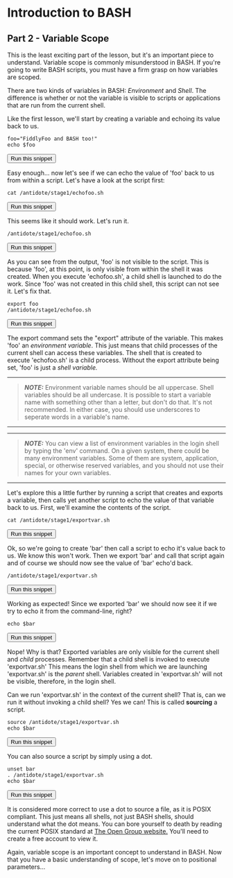 # Introduction to BASH
## Part 2 - Variable Scope

This is the least exciting part of the lesson, but it's an important piece to understand.  Variable scope is commonly misunderstood in BASH.  If you're going to write BASH scripts, you must have a firm grasp on how variables are scoped.

There are two kinds of variables in BASH: *Environment* and *Shell*.  The difference is whether or not the variable is visible to scripts or applications that are run from the current shell.

Like the first lesson, we'll start by creating a variable and echoing its value back to us.


```
foo="FiddlyFoo and BASH too!"
echo $foo
```
<button type="button" class="btn btn-primary btn-sm" onclick="runSnippetInTab('linux1', this)">Run this snippet</button>

Easy enough... now let's see if we can echo the value of 'foo' back to us from within a script.  Let's have a look at the script first:


```
cat /antidote/stage1/echofoo.sh
```
<button type="button" class="btn btn-primary btn-sm" onclick="runSnippetInTab('linux1', this)">Run this snippet</button>

This seems like it should work.  Let's run it.

```
/antidote/stage1/echofoo.sh
```
<button type="button" class="btn btn-primary btn-sm" onclick="runSnippetInTab('linux1', this)">Run this snippet</button>

As you can see from the output, 'foo' is not visible to the script.  This is because 'foo', at this point, is only visible from within the shell it was created.  When you execute 'echofoo.sh', a child shell is launched to do the work.  Since 'foo' was not created in this child shell, this script can not see it.  Let's fix that.

```
export foo
/antidote/stage1/echofoo.sh
```
<button type="button" class="btn btn-primary btn-sm" onclick="runSnippetInTab('linux1', this)">Run this snippet</button>

The export command sets the "export" attribute of the variable.  This makes 'foo' an *environment variable*.  This just means that child processes of the current shell can access these variables.  The shell that is created to execute 'echofoo.sh' is a child process.  Without the export attribute being set, 'foo' is just a *shell variable.*

---
> **_NOTE:_**  Environment variable names should be all uppercase.  Shell variables should be all undercase.  It is possible to start a variable name with something other than a letter, but don't do that.  It's not recommended.  In either case, you should use underscores to seperate words in a variable's name.

---

---
> **_NOTE:_**  You can view a list of environment variables in the login shell by typing the 'env' command.  On a given system, there could be many environment variables.  Some of them are system, application, special, or otherwise reserved variables, and you should not use their names for your own variables.

---

Let's explore this a little further by running a script that creates and exports a variable, then calls yet another script to echo the value of that variable back to us.  First, we'll examine the contents of the script.

```
cat /antidote/stage1/exportvar.sh
```
<button type="button" class="btn btn-primary btn-sm" onclick="runSnippetInTab('linux1', this)">Run this snippet</button>

Ok, so we're going to create 'bar' then call a script to echo it's value back to us.  We know this won't work.  Then we export 'bar' and call that script again and of course we should now see the value of 'bar' echo'd back.

```
/antidote/stage1/exportvar.sh
```
<button type="button" class="btn btn-primary btn-sm" onclick="runSnippetInTab('linux1', this)">Run this snippet</button>

Working as expected!  Since we exported 'bar' we should now see it if we try to echo it from the command-line, right?

```
echo $bar
```
<button type="button" class="btn btn-primary btn-sm" onclick="runSnippetInTab('linux1', this)">Run this snippet</button>

Nope!  Why is that?  Exported variables are only visible for the current shell and *child* processes.  Remember that a child shell is invoked to execute 'exportvar.sh'  This means the login shell from which we are launching 'exportvar.sh' is the *parent* shell.  Variables created in 'exportvar.sh' will not be visible, therefore, in the login shell.

Can we run 'exportvar.sh' in the context of the current shell?  That is, can we run it without invoking a child shell?  Yes we can!  This is called **sourcing** a script.

```
source /antidote/stage1/exportvar.sh
echo $bar
```
<button type="button" class="btn btn-primary btn-sm" onclick="runSnippetInTab('linux1', this)">Run this snippet</button>

You can also source a script by simply using a dot.


```
unset bar
. /antidote/stage1/exportvar.sh
echo $bar
```
<button type="button" class="btn btn-primary btn-sm" onclick="runSnippetInTab('linux1', this)">Run this snippet</button>

It is considered more correct to use a dot to source a file, as it is POSIX compliant.  This just means all shells, not just BASH shells, should understand what the dot means.  You can bore yourself to death by reading the current POSIX standard at [The Open Group website.](https://publications.opengroup.org/standards/unix/t101)  You'll need to create a free account to view it.

Again, variable scope is an important concept to understand in BASH.  Now that you have a basic understanding of scope, let's move on to positional parameters...







